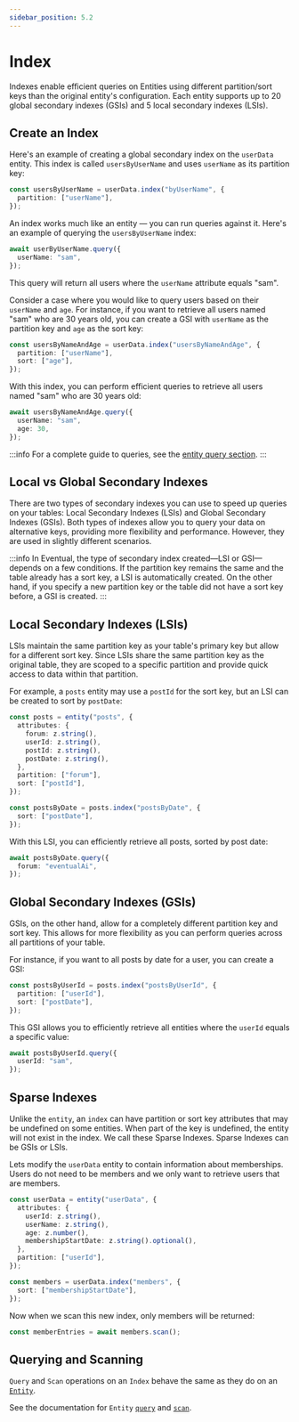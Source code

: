 ```yaml
---
sidebar_position: 5.2
---
```


# Index

Indexes enable efficient queries on Entities using different partition/sort keys than the original entity's configuration. Each entity supports up to 20 global secondary indexes (GSIs) and 5 local secondary indexes (LSIs).

## Create an Index

Here's an example of creating a global secondary index on the `userData` entity. This index is called `usersByUserName` and uses `userName` as its partition key:

```ts
const usersByUserName = userData.index("byUserName", {
  partition: ["userName"],
});
```

An index works much like an entity — you can run queries against it. Here's an example of querying the `usersByUserName` index:

```ts
await userByUserName.query({
  userName: "sam",
});
```

This query will return all users where the `userName` attribute equals "sam".

Consider a case where you would like to query users based on their `userName` and `age`. For instance, if you want to retrieve all users named "sam" who are 30 years old, you can create a GSI with `userName` as the partition key and `age` as the sort key:

```ts
const usersByNameAndAge = userData.index("usersByNameAndAge", {
  partition: ["userName"],
  sort: ["age"],
});
```

With this index, you can perform efficient queries to retrieve all users named "sam" who are 30 years old:

```ts
await usersByNameAndAge.query({
  userName: "sam",
  age: 30,
});
```

:::info
For a complete guide to queries, see the [entity query section](./entity.md#query-data).
:::

## Local vs Global Secondary Indexes

There are two types of secondary indexes you can use to speed up queries on your tables: Local Secondary Indexes (LSIs) and Global Secondary Indexes (GSIs). Both types of indexes allow you to query your data on alternative keys, providing more flexibility and performance. However, they are used in slightly different scenarios.

:::info
In Eventual, the type of secondary index created—LSI or GSI—depends on a few conditions. If the partition key remains the same and the table already has a sort key, a LSI is automatically created. On the other hand, if you specify a new partition key or the table did not have a sort key before, a GSI is created.
:::

## Local Secondary Indexes (LSIs)

LSIs maintain the same partition key as your table's primary key but allow for a different sort key. Since LSIs share the same partition key as the original table, they are scoped to a specific partition and provide quick access to data within that partition.

For example, a `posts` entity may use a `postId` for the sort key, but an LSI can be created to sort by `postDate`:

```ts
const posts = entity("posts", {
  attributes: {
    forum: z.string(),
    userId: z.string(),
    postId: z.string(),
    postDate: z.string(),
  },
  partition: ["forum"],
  sort: ["postId"],
});

const postsByDate = posts.index("postsByDate", {
  sort: ["postDate"],
});
```

With this LSI, you can efficiently retrieve all posts, sorted by post date:

```ts
await postsByDate.query({
  forum: "eventualAi",
});
```

## Global Secondary Indexes (GSIs)

GSIs, on the other hand, allow for a completely different partition key and sort key. This allows for more flexibility as you can perform queries across all partitions of your table.

For instance, if you want to all posts by date for a user, you can create a GSI:

```ts
const postsByUserId = posts.index("postsByUserId", {
  partition: ["userId"],
  sort: ["postDate"],
});
```

This GSI allows you to efficiently retrieve all entities where the `userId` equals a specific value:

```ts
await postsByUserId.query({
  userId: "sam",
});
```

## Sparse Indexes

Unlike the `entity`, an `index` can have partition or sort key attributes that may be undefined on some entities. When part of the key is undefined, the entity will not exist in the index. We call these Sparse Indexes. Sparse Indexes can be GSIs or LSIs.

Lets modify the `userData` entity to contain information about memberships. Users do not need to be members and we only want to retrieve users that are members.

```ts
const userData = entity("userData", {
  attributes: {
    userId: z.string(),
    userName: z.string(),
    age: z.number(),
    membershipStartDate: z.string().optional(),
  },
  partition: ["userId"],
});

const members = userData.index("members", {
  sort: ["membershipStartDate"],
});
```

Now when we scan this new index, only members will be returned:

```ts
const memberEntries = await members.scan();
```

## Querying and Scanning

`Query` and `Scan` operations on an `Index` behave the same as they do on an [`Entity`](./entity.md).

See the documentation for `Entity` [`query`](./entity.md#query-data) and [`scan`](./entity.md#scan-data).
